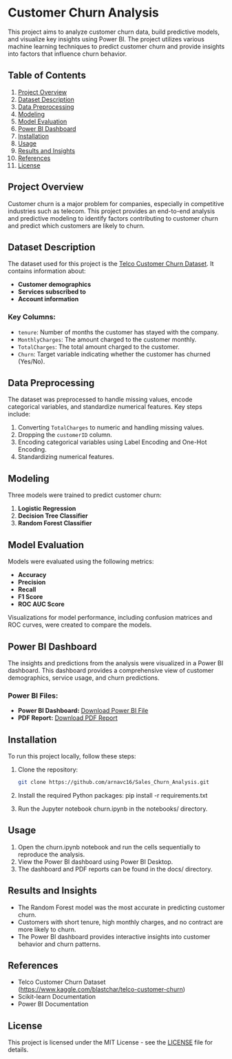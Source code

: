 # Customer Churn Analysis

This project aims to analyze customer churn data, build predictive models, and visualize key insights using Power BI. The project utilizes various machine learning techniques to predict customer churn and provide insights into factors that influence churn behavior.

## Table of Contents
1. [Project Overview](#project-overview)
2. [Dataset Description](#dataset-description)
3. [Data Preprocessing](#data-preprocessing)
4. [Modeling](#modeling)
5. [Model Evaluation](#model-evaluation)
6. [Power BI Dashboard](#power-bi-dashboard)
7. [Installation](#installation)
8. [Usage](#usage)
9. [Results and Insights](#results-and-insights)
10. [References](#references)
11. [License](#license)

## Project Overview
Customer churn is a major problem for companies, especially in competitive industries such as telecom. This project provides an end-to-end analysis and predictive modeling to identify factors contributing to customer churn and predict which customers are likely to churn.

## Dataset Description
The dataset used for this project is the [Telco Customer Churn Dataset](https://www.kaggle.com/blastchar/telco-customer-churn). It contains information about:
- **Customer demographics**
- **Services subscribed to**
- **Account information**

### Key Columns:
- `tenure`: Number of months the customer has stayed with the company.
- `MonthlyCharges`: The amount charged to the customer monthly.
- `TotalCharges`: The total amount charged to the customer.
- `Churn`: Target variable indicating whether the customer has churned (Yes/No).

## Data Preprocessing
The dataset was preprocessed to handle missing values, encode categorical variables, and standardize numerical features. Key steps include:
1. Converting `TotalCharges` to numeric and handling missing values.
2. Dropping the `customerID` column.
3. Encoding categorical variables using Label Encoding and One-Hot Encoding.
4. Standardizing numerical features.

## Modeling
Three models were trained to predict customer churn:
1. **Logistic Regression**
2. **Decision Tree Classifier**
3. **Random Forest Classifier**

## Model Evaluation
Models were evaluated using the following metrics:
- **Accuracy**
- **Precision**
- **Recall**
- **F1 Score**
- **ROC AUC Score**

Visualizations for model performance, including confusion matrices and ROC curves, were created to compare the models.

## Power BI Dashboard
The insights and predictions from the analysis were visualized in a Power BI dashboard. This dashboard provides a comprehensive view of customer demographics, service usage, and churn predictions.

### Power BI Files:
- **Power BI Dashboard:** [Download Power BI File](https://github.com/arnavc16/Sales_Churn_Analysis/blob/main/visuals/churn.pbix)
- **PDF Report:** [Download PDF Report](https://github.com/arnavc16/Sales_Churn_Analysis/blob/main/visuals/churn.pdf)

## Installation
To run this project locally, follow these steps:

1. Clone the repository:
   ```bash
   git clone https://github.com/arnavc16/Sales_Churn_Analysis.git

2. Install the required Python packages:
   pip install -r requirements.txt

3. Run the Jupyter notebook churn.ipynb in the notebooks/ directory.

## Usage
1. Open the churn.ipynb notebook and run the cells sequentially to reproduce the analysis.
2. View the Power BI dashboard using Power BI Desktop.
3. The dashboard and PDF reports can be found in the docs/ directory.

## Results and Insights
- The Random Forest model was the most accurate in predicting customer churn.
- Customers with short tenure, high monthly charges, and no contract are more likely to churn.
- The Power BI dashboard provides interactive insights into customer behavior and churn patterns.

## References
- Telco Customer Churn Dataset (https://www.kaggle.com/blastchar/telco-customer-churn)
- Scikit-learn Documentation
- Power BI Documentation

## License
This project is licensed under the MIT License - see the [LICENSE](LICENSE) file for details.

